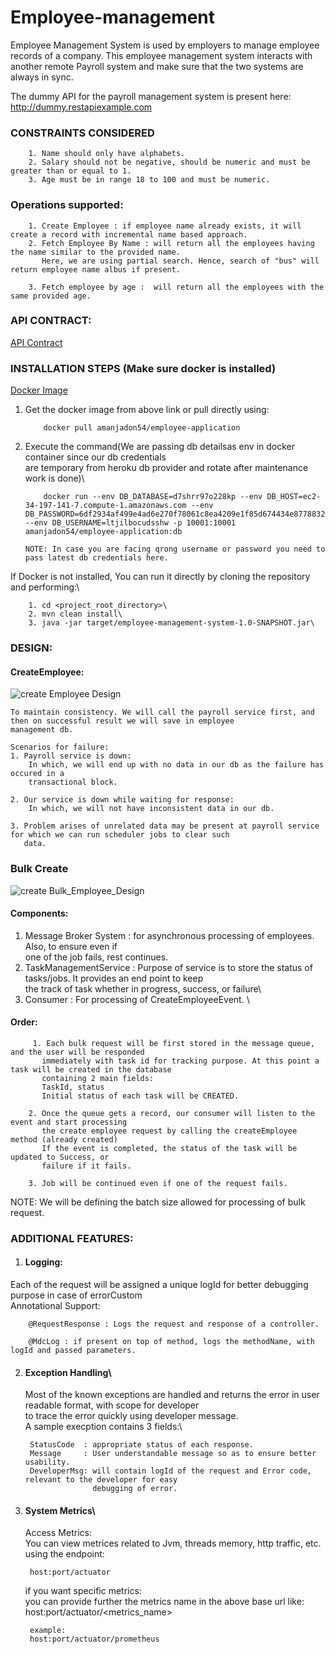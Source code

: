 # Employee-management
Employee Management System is used by employers to manage employee records of a company. This employee management system interacts with another
remote Payroll system and make sure that the two systems are always in sync. 

The dummy API for the payroll management system is present here: http://dummy.restapiexample.com

### CONSTRAINTS CONSIDERED
        1. Name should only have alphabets.
        2. Salary should not be negative, should be numeric and must be greater than or equal to 1.
        3. Age must be in range 18 to 100 and must be numeric.
   

### Operations supported:
        1. Create Employee : if employee name already exists, it will create a record with incremental name based approach.
        2. Fetch Employee By Name : will return all the employees having the name similar to the provided name.
           Here, we are using partial search. Hence, search of "bus" will return employee name albus if present.
                           
        3. Fetch employee by age :  will return all the employees with the same provided age.

### API CONTRACT:
[API Contract](https://documenter.getpostman.com/view/9464343/SzmiWbmS)

### INSTALLATION STEPS (Make sure docker is installed)
[Docker Image](https://hub.docker.com/r/amanjadon54/employee-application) 
1. Get the docker image from above link or pull directly using:
  
           docker pull amanjadon54/employee-application
           
2. Execute the command(We are passing db detailsas env in docker container since our db credentials\
                        are temporary from heroku db provider and rotate after maintenance work is done)\
          
           docker run --env DB_DATABASE=d7shrr97o228kp --env DB_HOST=ec2-34-197-141-7.compute-1.amazonaws.com --env DB_PASSWORD=6df2934af499e4ad6e270f78061c8ea4209e1f85d674434e87788324cdac1374 --env DB_USERNAME=ltjilbocudsshw -p 10001:10001 amanjadon54/employee-application:db

       NOTE: In case you are facing qrong username or password you need to pass latest db credentials here.
       
If Docker is not installed, You can run it directly by cloning the repository and performing:\
        
        1. cd <project_root_directory>\
        2. mvn clean install\
        3. java -jar target/employee-management-system-1.0-SNAPSHOT.jar\


### DESIGN:
#### CreateEmployee:

![create Employee Design](https://github.com/amanjadon54/employee-management/blob/master/design/cretateEmployeeDesign.png?raw=true)

    To maintain consistency. We will call the payroll service first, and then on successful result we will save in employee
    management db.
   
    Scenarios for failure:
    1. Payroll service is down:
        In which, we will end up with no data in our db as the failure has occured in a
        transactional block.
       
    2. Our service is down while waiting for response:
        In which, we will not have inconsistent data in our db.

    3. Problem arises of unrelated data may be present at payroll service for which we can run scheduler jobs to clear such                     
       data.

### Bulk Create

![create Bulk_Employee_Design](https://github.com/amanjadon54/employee-management/blob/master/design/createBulkEmployeeDesign.png?raw=true)

#### Components:
1. Message Broker System : for asynchronous processing of employees. Also, to ensure even if\
one of the job fails, rest continues.
2. TaskManagementService : Purpose of service is to store the status of tasks/jobs. It provides an end point to keep\
the track of task whether in progress, success, or failure\
3. Consumer : For processing of CreateEmployeeEvent. \

#### Order:
         1. Each bulk request will be first stored in the message queue, and the user will be responded
           immediately with task id for tracking purpose. At this point a task will be created in the database
           containing 2 main fields:
           TaskId, status
           Initial status of each task will be CREATED.
       
        2. Once the queue gets a record, our consumer will listen to the event and start processing
           the create employee request by calling the createEmployee method (already created)
           If the event is completed, the status of the task will be updated to Success, or
           failure if it fails.
       
        3. Job will be continued even if one of the request fails.
   NOTE: We will be defining the batch size allowed for processing of bulk request.

### ADDITIONAL FEATURES:
1. #### Logging:
Each of the request will be assigned a unique logId for better debugging purpose in case of errorCustom\
Annotational Support:

        @RequestResponse : Logs the request and response of a controller.
        
        @MdcLog : if present on top of method, logs the methodName, with logId and passed parameters.

2. #### Exception Handling\
    Most of the known exceptions are handled and returns the error in user readable format, with scope for developer\
    to trace the error quickly using developer message.\
    A sample execption contains 3 fields:\

        StatusCode  : appropriate status of each response.
        Message     : User understandable message so as to ensure better usability.
        DeveloperMsg: will contain logId of the request and Error code, relevant to the developer for easy
                      debugging of error.
   
3. #### System Metrics\
    Access Metrics:\
    You can view metrices related to Jvm, threads memory, http traffic, etc. using the endpoint:
   
        host:port/actuator
   
    if you want specific metrics:\
    you can provide further the metrics name in the above base url like:\
    host:port/actuator/<metrics_name>
   
        example:
        host:port/actuator/prometheus
